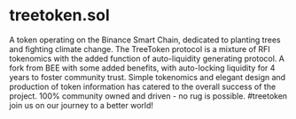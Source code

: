 # treetoken.sol
A token operating on the Binance Smart Chain, dedicated to planting trees and fighting climate change.
The TreeToken protocol is a mixture of RFI tokenomics with the added function of auto-liquidity generating protocol. 
A fork from BEE with some added benefits, with auto-locking liquidity for 4 years to foster community trust.
Simple tokenomics and elegant design and production of token information has catered to the overall success of the project.
100% community owned and driven - no rug is possible. 
#treetoken join us on our journey to a better world!
